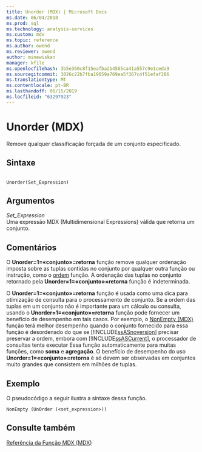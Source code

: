 ```yaml
---
title: Unorder (MDX) | Microsoft Docs
ms.date: 06/04/2018
ms.prod: sql
ms.technology: analysis-services
ms.custom: mdx
ms.topic: reference
ms.author: owend
ms.reviewer: owend
author: minewiskan
manager: kfile
ms.openlocfilehash: 3b5e360c8f15eafba2b4565ca41a557c9e1ceda9
ms.sourcegitcommit: 3026c22b7fba19059a769ea5f367c4f51efaf286
ms.translationtype: MT
ms.contentlocale: pt-BR
ms.lasthandoff: 06/15/2019
ms.locfileid: "63297923"
---
```

# <a name="unorder-mdx"></a>Unorder (MDX)


  Remove qualquer classificação forçada de um conjunto especificado.  
  
## <a name="syntax"></a>Sintaxe  
  
```  
  
Unorder(Set_Expression)   
```  
  
## <a name="arguments"></a>Argumentos  
 *Set_Expression*  
 Uma expressão MDX (Multidimensional Expressions) válida que retorna um conjunto.  
  
## <a name="remarks"></a>Comentários  
 O **Unorder=1=«conjunto»=retorna** função remove qualquer ordenação imposta sobre as tuplas contidas no conjunto por qualquer outra função ou instrução, como o [ordem](../mdx/order-mdx.md) função. A ordenação das tuplas no conjunto retornado pela **Unorder=1=«conjunto»=retorna** função é indeterminada.  
  
 O **Unorder=1=«conjunto»=retorna** função é usada como uma dica para otimização de consulta para o processamento de conjunto. Se a ordem das tuplas em um conjunto não é importante para um cálculo ou consulta, usando o **Unorder=1=«conjunto»=retorna** função pode fornecer um benefício de desempenho em tais casos. Por exemplo, o [NonEmpty (MDX)](../mdx/nonempty-mdx.md) função terá melhor desempenho quando o conjunto fornecido para essa função é desordenado do que se [!INCLUDE[ssASnoversion](../includes/ssasnoversion-md.md)] precisar preservar a ordem, embora com [!INCLUDE[ssASCurrent](../includes/ssascurrent-md.md)], o processador de consultas tenta executar Essa função automaticamente para muitas funções, como **soma** e **agregação**. O benefício de desempenho do uso **Unorder=1=«conjunto»=retorna** é só devem ser observadas em conjuntos muito grandes que consistem em milhões de tuplas.  
  
## <a name="example"></a>Exemplo  
 O pseudocódigo a seguir ilustra a sintaxe dessa função.  
  
```  
NonEmpty (UnOrder (<set_expression>))  
```  
  
## <a name="see-also"></a>Consulte também  
 [Referência da Função MDX &#40;MDX&#41;](../mdx/mdx-function-reference-mdx.md)  
  
  
